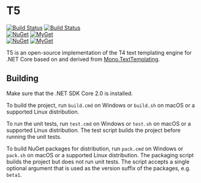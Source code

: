 # T5

[![Build Status][win-build-badge]][win-builds]
[![Build Status][nix-build-badge]][nix-builds]  
[![NuGet][tt-nuget-badge]][tt-nuget-pkg]
[![MyGet][tt-myget-badge]][tt-edge-pkgs]  
[![NuGet][nuget-badge]][nuget-pkg]
[![MyGet][myget-badge]][edge-pkgs]

T5 is an open-source implementation of the T4 text templating engine
for .NET Core based on and derived from [Mono.TextTemplating][mono-tt].


## Building

Make sure that the .NET SDK Core 2.0 is installed.

To build the project, run `build.cmd` on Windows or `build.sh` on macOS or a
supported Linux distribution.

To run the unit tests, run `test.cmd` on Windows or `test.sh` on macOS or a
supported Linux distribution. The test script builds the project before
running the unit tests.

To build NuGet packages for distribution, run `pack.cmd` on Windows or
`pack.sh` on macOS or a supported Linux distribution. The packaging script
builds the project but does not run unit tests. The script accepts a single
optional argument that is used as the version suffix of the packages, e.g.
`beta1`.


[win-build-badge]: https://img.shields.io/appveyor/ci/raboof/t5/master.svg?label=windows
[win-builds]: https://ci.appveyor.com/project/raboof/t5
[nix-build-badge]: https://img.shields.io/travis/atifaziz/t5/master.svg?label=linux
[nix-builds]: https://travis-ci.org/atifaziz/t5
[myget-badge]: https://img.shields.io/myget/raboof/vpre/T5.TextTemplating.svg?label=myget+|+lib
[edge-pkgs]: https://www.myget.org/feed/raboof/package/nuget/T5.TextTemplating
[nuget-badge]: https://img.shields.io/nuget/v/T5.TextTemplating.svg?label=nuget+|+lib
[nuget-pkg]: https://www.nuget.org/packages/T5.TextTemplating
[tt-myget-badge]: https://img.shields.io/myget/raboof/vpre/T5.TextTransform.Tool.svg?label=myget+|+tt
[tt-edge-pkgs]: https://www.myget.org/feed/raboof/package/nuget/T5.TextTransform.Tool
[tt-nuget-badge]: https://img.shields.io/nuget/v/T5.TextTransform.Tool.svg?label=nuget+|+tt
[tt-nuget-pkg]: https://www.nuget.org/packages/T5.TextTransform.Tool

[mono-tt]: https://www.nuget.org/packages/Mono.TextTemplating
